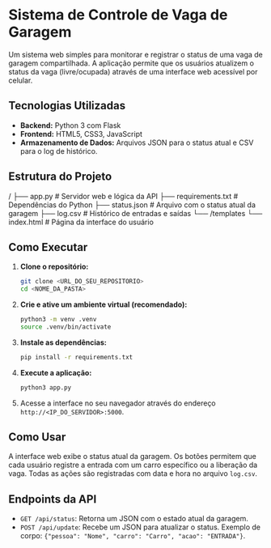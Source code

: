 # Sistema de Controle de Vaga de Garagem

Um sistema web simples para monitorar e registrar o status de uma vaga de garagem compartilhada. A aplicação permite que os usuários atualizem o status da vaga (livre/ocupada) através de uma interface web acessível por celular.

## Tecnologias Utilizadas
- **Backend:** Python 3 com Flask
- **Frontend:** HTML5, CSS3, JavaScript
- **Armazenamento de Dados:** Arquivos JSON para o status atual e CSV para o log de histórico.

## Estrutura do Projeto
/
├── app.py             # Servidor web e lógica da API
├── requirements.txt   # Dependências do Python
├── status.json        # Arquivo com o status atual da garagem
├── log.csv            # Histórico de entradas e saídas
└── /templates
└── index.html     # Página da interface do usuário

## Como Executar
1.  **Clone o repositório:**
    ```bash
    git clone <URL_DO_SEU_REPOSITORIO>
    cd <NOME_DA_PASTA>
    ```

2.  **Crie e ative um ambiente virtual (recomendado):**
    ```bash
    python3 -m venv .venv
    source .venv/bin/activate
    ```

3.  **Instale as dependências:**
    ```bash
    pip install -r requirements.txt
    ```

4.  **Execute a aplicação:**
    ```bash
    python3 app.py
    ```
5.  Acesse a interface no seu navegador através do endereço `http://<IP_DO_SERVIDOR>:5000`.

## Como Usar
A interface web exibe o status atual da garagem. Os botões permitem que cada usuário registre a entrada com um carro específico ou a liberação da vaga. Todas as ações são registradas com data e hora no arquivo `log.csv`.

## Endpoints da API
- `GET /api/status`: Retorna um JSON com o estado atual da garagem.
- `POST /api/update`: Recebe um JSON para atualizar o status. Exemplo de corpo: `{"pessoa": "Nome", "carro": "Carro", "acao": "ENTRADA"}`.
